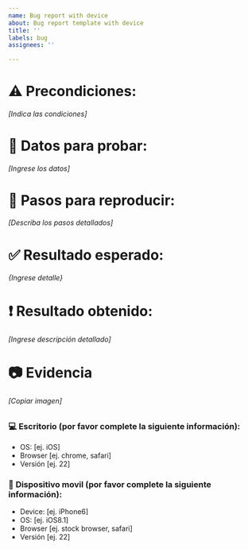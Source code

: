 ```yaml
---
name: Bug report with device
about: Bug report template with device
title: ''
labels: bug
assignees: ''

---
```


# :warning: Precondiciones: 
###### [Indica las condiciones]

# :bookmark_tabs: Datos para probar:
###### [Ingrese los datos]

# :feet: Pasos para reproducir:
###### [Describa los pasos detallados]

# :white_check_mark: Resultado esperado:
###### {Ingrese detalle}


# :heavy_exclamation_mark: Resultado obtenido: 
###### [Ingrese descripción detallado]

# :camera: Evidencia
###### [Copiar imagen]



### :computer: **Escritorio (por favor complete la siguiente información):**
 - OS: [ej. iOS]
 - Browser [ej. chrome, safari]
 - Versión [ej. 22]

### :iphone: **Dispositivo movil (por favor complete la siguiente información):**
 - Device: [ej. iPhone6]
 - OS: [ej. iOS8.1]
 - Browser [ej. stock browser, safari]
 - Versión [ej. 22]
